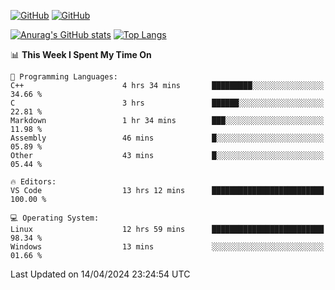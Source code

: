 [![GitHub](https://img.shields.io/github/followers/sharpxk?style=social)](https://github.com/sharpxk) [![GitHub](https://img.shields.io/github/stars/sharpxk?style=social)](https://github.com/sharpxk)

[![Anurag's GitHub stats](https://github-readme-stats-git-masterrstaa-rickstaa.vercel.app/api?username=sharpxk&hide=contribs,prs,issues&show_icons=true&theme=tokyonight)](https://github.com/anuraghazra/github-readme-stats)
[![Top Langs](https://github-readme-stats-git-masterrstaa-rickstaa.vercel.app/api/top-langs/?username=sharpxk&layout=compact&theme=tokyonight)](https://github.com/anuraghazra/github-readme-stats)

<!--START_SECTION:waka-->
📊 **This Week I Spent My Time On** 

```text
💬 Programming Languages: 
C++                      4 hrs 34 mins       █████████░░░░░░░░░░░░░░░░   34.66 % 
C                        3 hrs               ██████░░░░░░░░░░░░░░░░░░░   22.81 % 
Markdown                 1 hr 34 mins        ███░░░░░░░░░░░░░░░░░░░░░░   11.98 % 
Assembly                 46 mins             █░░░░░░░░░░░░░░░░░░░░░░░░   05.89 % 
Other                    43 mins             █░░░░░░░░░░░░░░░░░░░░░░░░   05.44 % 

🔥 Editors: 
VS Code                  13 hrs 12 mins      █████████████████████████   100.00 % 

💻 Operating System: 
Linux                    12 hrs 59 mins      █████████████████████████   98.34 % 
Windows                  13 mins             ░░░░░░░░░░░░░░░░░░░░░░░░░   01.66 % 
```


 Last Updated on 14/04/2024 23:24:54 UTC
<!--END_SECTION:waka-->
